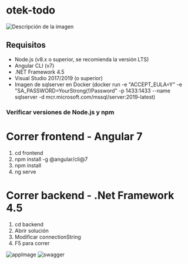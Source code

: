 # otek-todo
![Descripción de la imagen](https://i.imgur.com/HekEzVP.png)

## Requisitos

- Node.js (v8.x o superior, se recomienda la versión LTS)
- Angular CLI (v7)
- .NET Framework 4.5
- Visual Studio 2017/2019 (o superior)
- Imagen de sqlserver en Docker (docker run -e "ACCEPT_EULA=Y" -e "SA_PASSWORD=YourStrong(!)Password" -p 1433:1433 --name sqlserver -d mcr.microsoft.com/mssql/server:2019-latest)

### Verificar versiones de Node.js y npm

# Correr frontend - Angular 7
1. cd frontend
2. npm install -g @angular/cli@7
3. npm install
4. ng serve

# Correr backend - .Net Framework 4.5
1. cd backend
2. Abrir solución
3. Modificar connectionString
4. F5 para correr

![appImage](https://i.imgur.com/UfK9yt8.png)
![swagger](https://i.imgur.com/Wp1Ujww.png)
